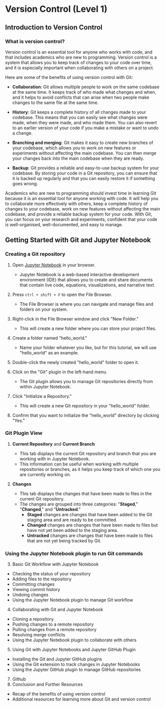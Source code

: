 # Version Control (Level 1)

## Introduction to Version Control

### What is version control?

Version control is an essential tool for anyone who works with code, and that includes academics who are new to programming. Version control is a system that allows you to keep track of changes to your code over time, and it is especially important when collaborating with others on a project.

Here are some of the benefits of using version control with Git:

- **Collaboration**: Git allows multiple people to work on the same codebase at the same time. It keeps track of who made what changes and when, and it helps to avoid conflicts that can arise when two people make changes to the same file at the same time.

- **History**: Git keeps a complete history of all changes made to your codebase. This means that you can easily see what changes were made, when they were made, and who made them. You can also revert to an earlier version of your code if you make a mistake or want to undo a change.

- **Branching and merging**: Git makes it easy to create new branches of your codebase, which allows you to work on new features or experiments without affecting the main codebase. You can then merge your changes back into the main codebase when they are ready.

- **Backup**: Git provides a reliable and easy-to-use backup system for your codebase. By storing your code in a Git repository, you can ensure that it is backed up regularly and that you can easily restore it if something goes wrong.

Academics who are new to programming should invest time in learning Git because it is an essential tool for anyone working with code. It will help you to collaborate more effectively with others, keep a complete history of changes to your codebase, work on new features without affecting the main codebase, and provide a reliable backup system for your code. With Git, you can focus on your research and experiments, confident that your code is well-organised, well-documented, and easy to manage.

## Getting Started with Git and Jupyter Notebook

### Creating a Git repository

1. Open [Jupyter Notebook](https://jupyter.bangor.ac.uk/jupyter) in your browser.
    - Jupyter Notebook is a web-based interactive development environment (IDE) that allows you to create and share documents that contain live code, equations, visualizations, and narrative text.

2. Press `ctrl + shift + F` to open the File Browser.
    - The File Browser is where you can navigate and manage files and folders on your system.

3. Right-click in the File Browser window and click "New Folder."
    - This will create a new folder where you can store your project files.

4. Create a folder named "hello_world."
    - Name your folder whatever you like, but for this tutorial, we will use "hello_world" as an example.

5. Double-click the newly created "hello_world" folder to open it.

6. Click on the "Git" plugin in the left-hand menu.
    - The Git plugin allows you to manage Git repositories directly from within Jupyter Notebook.

7. Click "Initialize a Repository."
    - This will create a new Git repository in your "hello_world" folder.

8. Confirm that you want to initialize the "hello_world" directory by clicking "Yes."

### Git Plugin View

1. **Current Repository** and **Current Branch**
    - This tab displays the current Git repository and branch that you are working with in Jupyter Notebook.
    - This information can be useful when working with multiple repositories or branches, as it helps you keep track of which one you are currently working on.

2. **Changes**
    - This tab displays the changes that have been made to files in the current Git repository.
    - The changes are grouped into three categories: "**Staged**," "**Changed**," and "**Untracked**."
        - **Staged** changes are changes that have been added to the Git staging area and are ready to be committed.
        - **Changed** changes are changes that have been made to files but have not yet been added to the staging area.
        - **Untracked** changes are changes that have been made to files that are not yet being tracked by Git.

### Using the Jupyter Notebook plugin to run Git commands

3. Basic Git Workflow with Jupyter Notebook
- Checking the status of your repository
- Adding files to the repository
- Committing changes
- Viewing commit history
- Undoing changes
- Using the Jupyter Notebook plugin to manage Git workflow

4. Collaborating with Git and Jupyter Notebook
- Cloning a repository
- Pushing changes to a remote repository
- Pulling changes from a remote repository
- Resolving merge conflicts
- Using the Jupyter Notebook plugin to collaborate with others

5. Using Git with Jupyter Notebooks and Jupyter GitHub Plugin
- Installing the Git and Jupyter GitHub plugins
- Using the Git extension to track changes in Jupyter Notebooks
- Using the Jupyter GitHub plugin to manage GitHub repositories

7. Github
9. Conclusion and Further Resources
- Recap of the benefits of using version control
- Additional resources for learning more about Git and version control

